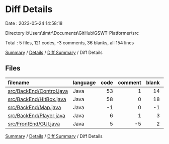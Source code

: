 # Diff Details

Date : 2023-05-24 14:58:18

Directory i:\\Users\\timtr\\Documents\\GitHub\\GSWT-Platformer\\src

Total : 5 files,  121 codes, -3 comments, 36 blanks, all 154 lines

[Summary](results.md) / [Details](details.md) / [Diff Summary](diff.md) / Diff Details

## Files
| filename | language | code | comment | blank | total |
| :--- | :--- | ---: | ---: | ---: | ---: |
| [src/BackEnd/Control.java](/src/BackEnd/Control.java) | Java | 53 | 1 | 14 | 68 |
| [src/BackEnd/HitBox.java](/src/BackEnd/HitBox.java) | Java | 58 | 0 | 18 | 76 |
| [src/BackEnd/Map.java](/src/BackEnd/Map.java) | Java | -1 | 0 | -1 | -2 |
| [src/BackEnd/Player.java](/src/BackEnd/Player.java) | Java | 6 | 1 | 3 | 10 |
| [src/FrontEnd/GUI.java](/src/FrontEnd/GUI.java) | Java | 5 | -5 | 2 | 2 |

[Summary](results.md) / [Details](details.md) / [Diff Summary](diff.md) / Diff Details